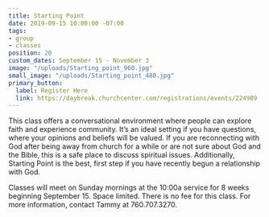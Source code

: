 ```yaml
---
title: Starting Point
date: 2019-09-15 10:00:00 -07:00
tags:
- group
- classes
position: 20
custom_dates: September 15 - November 3
image: "/uploads/Starting_point_960.jpg"
small_image: "/uploads/Starting_point_480.jpg"
primary_button:
  label: Register Here
  link: https://daybreak.churchcenter.com/registrations/events/224989
---
```


This class offers a conversational environment where people can explore faith and experience community. It’s an ideal setting if you have questions, where your opinions and beliefs will be valued. If you are reconnecting with God after being away from church for a while or are not sure about God and the Bible, this is a safe place to discuss spiritual issues. Additionally, Starting Point is the best, first step if you have recently begun a relationship with God.

Classes will meet on Sunday mornings at the 10:00a service for 8 weeks beginning September 15. Space limited. There is no fee for this class. For more information, contact Tammy at 760.707.3270.